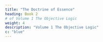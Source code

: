 ```yaml
---
title: "The Doctrine of Essence"
heading: Book 2 
# of Volume 1 The Objective Logic
weight: 4
description: "Volume 1 The Objective Logic"
c: "blue"
---
```

